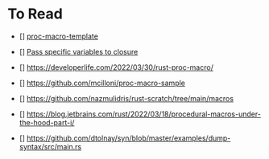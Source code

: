 
# To Read

* [] [proc-macro-template](https://github.com/waynr/proc-macro-template/tree/main/function-like)

* [] [Pass specific variables to closure](https://stackoverflow.com/questions/58459643/is-there-a-way-to-have-a-rust-closure-that-moves-only-some-variables-into-it)
* [] https://developerlife.com/2022/03/30/rust-proc-macro/
* [] https://github.com/mcilloni/proc-macro-sample
* [] https://github.com/nazmulidris/rust-scratch/tree/main/macros
* [] https://blog.jetbrains.com/rust/2022/03/18/procedural-macros-under-the-hood-part-i/
* [] https://github.com/dtolnay/syn/blob/master/examples/dump-syntax/src/main.rs
